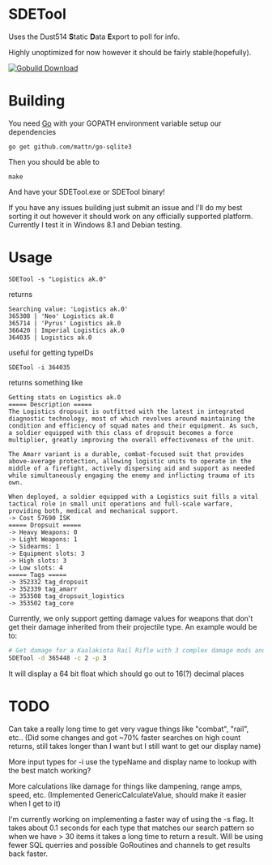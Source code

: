 SDETool
=======

Uses the Dust514 **S**tatic **D**ata **E**xport to poll for info.

Highly unoptimized for now however it should be fairly stable(hopefully).

[![Gobuild Download](http://gobuild.io/badge/github.com/THUNDERGROOVE/SDETool/download.png)](http://gobuild.io/github.com/THUNDERGROOVE/SDETool)

Building
========
You need [Go](http://golang.org) with your GOPATH environment variable setup our dependencies
```
go get github.com/mattn/go-sqlite3
```
Then you should be able to
```
make
```
And have your SDETool.exe or SDETool binary!

If you have any issues building just submit an issue and I'll do my best sorting it out however it should work on any officially supported platform.  Currently I test it in Windows 8.1 and Debian testing.

Usage
=====

```
SDETool -s "Logistics ak.0"
```

returns

```
Searching value: 'Logistics ak.0'
365308 | 'Neo' Logistics ak.0
365714 | 'Pyrus' Logistics ak.0
366420 | Imperial Logistics ak.0
364035 | Logistics ak.0
```

useful for getting typeIDs

```
SDETool -i 364035
```

returns something like

```
Getting stats on Logistics ak.0
===== Description =====
The Logistics dropsuit is outfitted with the latest in integrated diagnostic technology, most of which revolves around maintaining the condition and efficiency of squad mates and their equipment. As such, a soldier equipped with this class of dropsuit becomes a force multiplier, greatly improving the overall effectiveness of the unit.

The Amarr variant is a durable, combat-focused suit that provides above-average protection, allowing logistic units to operate in the middle of a firefight, actively dispersing aid and support as needed while simultaneously engaging the enemy and inflicting trauma of its own.

When deployed, a soldier equipped with a Logistics suit fills a vital tactical role in small unit operations and full-scale warfare, providing both, medical and mechanical support.
-> Cost 57690 ISK
===== Dropsuit =====
-> Heavy Weapons: 0
-> Light Weapons: 1
-> Sidearms: 1
-> Equipment slots: 3
-> High slots: 3
-> Low slots: 4
===== Tags =====
-> 352332 tag_dropsuit
-> 352339 tag_amarr
-> 353508 tag_dropsuit_logistics
-> 353502 tag_core
```

Currently, we only support getting damage values for weapons that don't get their damage inherited from their projectile type.  An example would be to:
``` bash
# Get damage for a Kaalakiota Rail Rifle with 3 complex damage mods and proficiency level 3
SDETool -d 365448 -c 2 -p 3
``` 
It will display a 64 bit float which should go out to 16(?) decimal places

TODO
====

Can take a really long time to get very vague things like "combat", "rail", etc.. (Did some changes and got ~70% faster searches on high count returns, still takes longer than I want but I still want to get our display name)

More input types for -i use the typeName and display name to lookup with the best match working? 

More calculations like damage for things like dampening, range amps, speed, etc. (Implemented GenericCalculateValue, should make it easier when I get to it)

I'm currently working on implementing a faster way of using the -s flag.  It takes about 0.1 seconds for each type that matches our search pattern so when we have > 30 items it takes a long time to return a result.  Will be using fewer SQL querries and possible GoRoutines and channels to get results back faster.